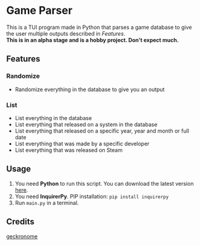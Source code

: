 # Game Parser
This is a TUI program made in Python that parses a game database to give the user multiple outputs described in *Features*.  
**This is in an alpha stage and is a hobby project. Don't expect much.**
## Features
### Randomize
- Randomize everything in the database to give you an output
### List
- List everything in the database
- List everything that released on a system in the database
- List everything that released on a specific year, year and month or full date
- List everything that was made by a specific developer
- List everything that was released on Steam

## Usage
1. You need **Python** to run this script. You can download the latest version [here](https://www.python.org/downloads/).  
2. You need **InquirerPy**. PIP installation: `pip install inquirerpy`  
3. Run `main.py` in a terminal.

## Credits
[geckronome](https://github.com/geckro)